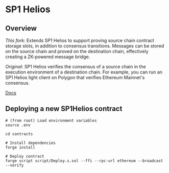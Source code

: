 # SP1 Helios

## Overview

_This fork_:
Extends SP1 Helios to support proving source chain contract storage slots, in addition to consensus transitions. Messages can be stored on the source chain and proved on the destination chain, effectively creating a ZK-powered message bridge.

_Original_:
SP1 Helios verifies the consensus of a source chain in the execution environment of a destination chain. For example, you can run an SP1 Helios light client on Polygon that verifies Ethereum Mainnet's consensus.

[Docs](https://succinctlabs.github.io/sp1-helios/)

## Deploying a new SP1Helios contract

```
# (from root) Load environment variables
source .env

cd contracts

# Install dependencies
forge install

# Deploy contract
forge script script/Deploy.s.sol --ffi --rpc-url ethereum --broadcast --verify
```
